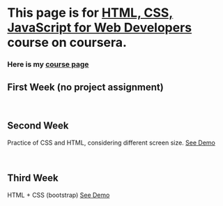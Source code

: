 # This page is for [HTML, CSS, JavaScript for Web Developers](https://www.coursera.org/learn/html-css-javascript-for-web-developers/home/welcome) course on coursera.

### Here is my [course page](https://lindapann.github.io/coursera-web/)

## First Week (no project assignment)

<br/>


## Second Week

  Practice of CSS and HTML, considering different screen size.
  [See Demo](https://lindapann.github.io/coursera-web/mod2_solution/)

<br/>


## Third Week

  HTML + CSS (bootstrap)
  [See Demo](https://lindapann.github.io/coursera-web/mod3_solution/)


